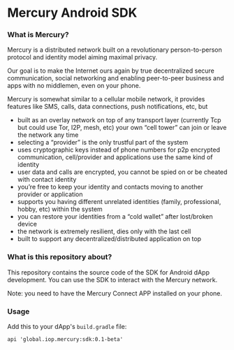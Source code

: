 # Mercury Android SDK

### What is Mercury?

Mercury is a distributed network built on a revolutionary person-to-person protocol and identity model aiming maximal privacy.

Our goal is to make the Internet ours again by true decentralized secure communication, social networking and enabling peer-to-peer business and apps with no middlemen, even on your phone.

Mercury is somewhat similar to a cellular mobile network, it provides features like SMS, calls, data connections, push notifications, etc, but

- built as an overlay network on top of any  transport layer (currently Tcp but could use Tor, I2P, mesh, etc) your own “cell tower” can join or leave  the network any time
- selecting a “provider” is the only trustful part  of the system
- uses cryptographic keys instead of  phone numbers for p2p encrypted communication, cell/provider and applications use the same kind  of identity
- user data and calls are encrypted, you cannot  be spied on or be cheated with contact identity
- you’re free to keep your identity and contacts  moving to another provider or application
- supports you having different unrelated identities  (family, professional, hobby, etc)  within the system
- you can restore your identities from a “cold wallet” after lost/broken device
- the network is extremely resilient, dies only with the last cell
- built to support any decentralized/distributed application on top

### What is this repository about?

This repository contains the source code of the SDK for Android dApp development. You can use the SDK to interact with the Mercury network.

Note: you need to have the Mercury Connect APP installed on your phone.

### Usage

Add this to your dApp's `build.gradle` file:

`api 'global.iop.mercury:sdk:0.1-beta'`